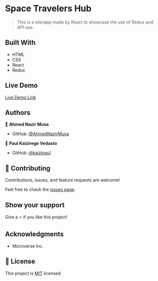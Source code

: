 # Space Travelers Hub

> This is a site/app made by React to showcase the use of Redux and API use.

## Built With

- HTML
- CSS
- React
- Redux

## Live Demo

[Live Demo Link](https://spacehubnazirandkai.netlify.app/)

## Authors

👤 **Ahmed Nazir Musa**

- GitHub: [@AhmedNazirMusa](https://github.com/AhmedNazirMusa)

👤 **Paul Kaizirege Vedasto**

- GitHub: [@kaizipaul](https://github.com/kaizipaul)

## 🤝 Contributing

Contributions, issues, and feature requests are welcome!

Feel free to check the [issues page](../../issues/).

## Show your support

Give a ⭐️ if you like this project!

## Acknowledgments

- Microverse Inc.

## 📝 License

This project is [MIT](./LICENSE) licensed.
